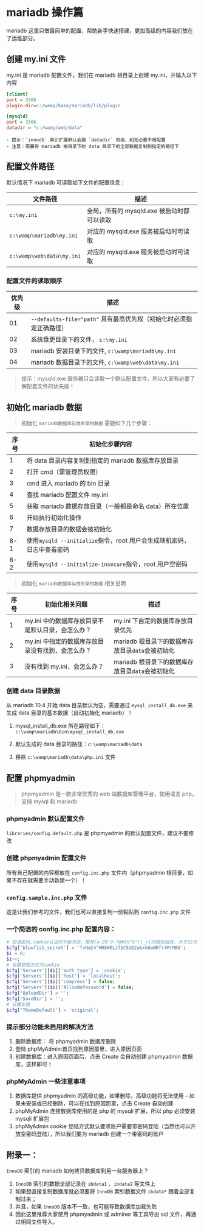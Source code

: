 # mariadb 操作篇

mariadb 这里只做最简单的配置，帮助新手快速搭建，更加高级的内容我们放在了运维部分。

## 创建 my.ini 文件

my.ini 是 mariadb 配置文件，我们在 mariadb 根目录上创建 my.ini，并输入以下内容

```ini
[client]
port = 3306
plugin-dir=c:/wamp/base/mariadb/lib/plugin

[mysqld]
port = 3306
datadir = "c:/wamp/web/data"
```

```text
- 提示：`innodb` 索引扩展默认会跟 `datadir` 同级，如无必要不用配置
- 注意：需要将 mariadb 根目录下的 data 目录下的全部数据复制到指定的路径下
```

## 配置文件路径

默认情况下 mariadb 可读取如下文件的配置信息：

| 文件路径                  | 描述                                       |
| ------------------------- | ------------------------------------------ |
| `c:\my.ini`               | 全局，所有的 mysqld.exe 被启动时都可以读取 |
| `c:\wamp\mariadb\my.ini`  | 对应的 mysqld.exe 服务被启动时可读取       |
| `c:\wamp\web\data\my.ini` | 对应的 mysqld.exe 服务被启动时可读取       |

### 配置文件的读取顺序

| 优先级 | 描述                                                                |
| ------ | ------------------------------------------------------------------- |
| 01     | `--defaults-file="path"` 具有最高优先权（初始化时必须指定正确路径） |
| 02     | 系统盘更目录下的文件， `c:\my.ini`                                  |
| 03     | mariadb 安装目录下的文件, `c:\wamp\mariadb\my.ini`                  |
| 04     | mariadb 数据目录下的文件, `c:\wamp\web\data\my.ini`                 |

> 提示：mysqld.exe 服务器只会读取一个默认配置文件，所以大家有必要了解配置文件的优先级！

## 初始化 mariadb 数据

> 初始化 `mariadb数据库存放目录的数据` 需要如下几个步骤：

| 序号 | 初始化步骤内容                                                         |
| ---- | ---------------------------------------------------------------------- |
| 1    | 将 data 目录内容复制到指定的 mariadb 数据库存放目录                    |
| 2    | 打开 cmd（需管理员权限）                                               |
| 3    | cmd 进入 mariadb 的 bin 目录                                           |
| 4    | 查找 mariadb 配置文件 my.ini                                           |
| 5    | 获取 mariadb 数据存放目录（一般都是命名 data）所在位置                 |
| 6    | 开始执行初始化操作                                                     |
| 7    | 数据存放目录的数据会被初始化                                           |
| 8-1  | 使用`mysqld --initialize`指令，root 用户会生成随机密码，日志中查看密码 |
| 8-2  | 使用`mysqld --initialize-insecure`指令，root 用户空密码                |

> 初始化 `mariadb数据库存放目录的数据` 相关说明

| 序号 | 初始化相关问题                                    | 描述                                             |
| ---- | ------------------------------------------------- | ------------------------------------------------ |
| 1    | my.ini 中的数据库存放目录不是默认目录，会怎么办？ | my.ini 下自定的数据库存放目录优先                |
| 2    | my.ini 中指定的数据库存放目录没有找到，会怎么办？ | mariadb 根目录下的数据库存放目录`data`会被初始化 |
| 3    | 没有找到 my.ini，会怎么办？                       | mariadb 根目录下的数据库存放目录`data`会被初始化 |

### 创建 data 目录数据

从 mariadb 10.4 开始 data 目录默认为空，需要通过 `mysql_install_db.exe` 来生成 data 目录的基本数据（自动初始化 mariadb）！

1. mysql_install_db.exe 所在路径如下：`c:\wamp\mariadb\bin\mysql_install_db.exe`

2. 默认生成的 data 目录的路径：`c:\wamp\mariadb\data`

3. 移除 `c:\wamp\mariadb\data\php.ini` 文件

## 配置 phpmyadmin

> phpmyadmin 是一款非常优秀的 web 端数据库管理平台，使用语言 php，支持 mysql 和 mariadb

### phpmyadmin 默认配置文件

`libraries/config.default.php` 是 phpmyadmin 的默认配置文件，建议不要修改

### 创建 phpmyadmin 配置文件

所有自己配置的内容都放在 `config.inc.php` 文件内（phpmyadmin 根目录，如果不存在就需要手动新建一个）！

### `config.sample.inc.php` 文件

这是让我们参考的文件，我们也可以直接复制一份黏贴到 `config.inc.php` 文件

### 一个简洁的 config.inc.php 配置内容：

```php
# 短语密码,cookie认证时不能为空，推荐[a-Z0-9~!@#$%^&*()_+]的随机组合，大于32为佳
$cfg['blowfish_secret'] = 'fvNqC4^HR8WELJ7$C5UD2a&xk6w@Rfr4M(MBU';
$i = 0;
$i++;
# 设置登陆方式为cookie
$cfg['Servers'][$i]['auth_type'] = 'cookie';
$cfg['Servers'][$i]['host'] = 'localhost';
$cfg['Servers'][$i]['compress'] = false;
$cfg['Servers'][$i]['AllowNoPassword'] = false;
$cfg['UploadDir'] = '';
$cfg['SaveDir'] = '';
# 设置主题
$cfg['ThemeDefault'] = 'original';
```

### 提示部分功能未启用的解决方法

1.  删除数据库： 将 phpmyadmin 数据库删除
2.  登陆 phpMyAdmin:首页找到原因那里，进入原因页面
3.  创建数据库：进入原因页面后，点击 Create 会自动创建 phpmyadmin 数据库，这样即可！

### phpMyAdmin 一些注意事项

1. 数据库提供 phpmyadmin 的高级功能，如果删除，高级功能将无法使用 – 如果未安装或已经删除，可以在找到原因那里，点击 Create 自动创建
2. phpMyAdmin 连接数据库使用的是 php 的 mysqli 扩展，所以 php 必须安装 mysqli 扩展包
3. phpMyAdmin cookie 登陆方式默认要求账户需要带密码登陆（当然也可以开放空密码登陆），所以我们要为 mariadb 创建一个带密码的账户

## 附录一：

`InnoDB` 索引的 mariadb 如何拷贝数据库到另一台服务器上？

1. `InnoDB` 索引的数据全部记录在 `ibdata1` 、`ibdata2` 等文件上
2. 如果想直接复制数据库就必须要将 `InnoDB` 索引数据文件 `ibdata*` 跟着全部复制过来；
3. 并且，如果 `InnoDB` 版本不一致，也可能导致数据库加载失败
4. 因此这里推荐大家使用 phpmyadmin 或 adminer 等工具导出 sql 文件，再通过相同文件导入。
